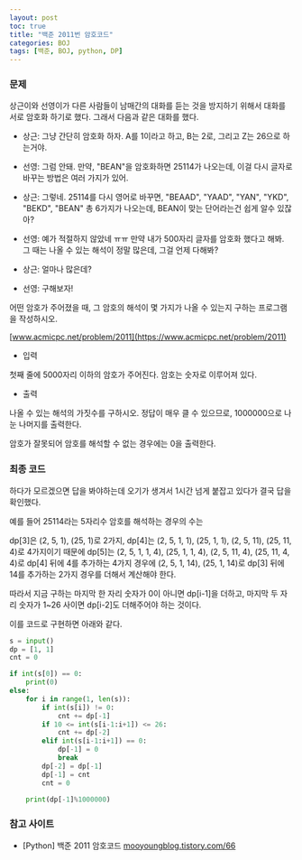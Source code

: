 ```yaml
---
layout: post
toc: true
title: "백준 2011번 암호코드"
categories: BOJ
tags: [백준, BOJ, python, DP]
---
```


### 문제
상근이와 선영이가 다른 사람들이 남매간의 대화를 듣는 것을 방지하기 위해서 대화를 서로 암호화 하기로 했다. 그래서 다음과 같은 대화를 했다.

- 상근: 그냥 간단히 암호화 하자. A를 1이라고 하고, B는 2로, 그리고 Z는 26으로 하는거야.

- 선영: 그럼 안돼. 만약, "BEAN"을 암호화하면 25114가 나오는데, 이걸 다시 글자로 바꾸는 방법은 여러 가지가 있어.

- 상근: 그렇네. 25114를 다시 영어로 바꾸면, "BEAAD", "YAAD", "YAN", "YKD", "BEKD", "BEAN" 총 6가지가 나오는데, BEAN이 맞는 단어라는건 쉽게 알수 있잖아?

- 선영: 예가 적절하지 않았네 ㅠㅠ 만약 내가 500자리 글자를 암호화 했다고 해봐. 그 때는 나올 수 있는 해석이 정말 많은데, 그걸 언제 다해봐?

- 상근: 얼마나 많은데?

- 선영: 구해보자!

어떤 암호가 주어졌을 때, 그 암호의 해석이 몇 가지가 나올 수 있는지 구하는 프로그램을 작성하시오.

[www.acmicpc.net/problem/2011](https://www.acmicpc.net/problem/2011)

* 입력

첫째 줄에 5000자리 이하의 암호가 주어진다. 암호는 숫자로 이루어져 있다.

* 출력

나올 수 있는 해석의 가짓수를 구하시오. 정답이 매우 클 수 있으므로, 1000000으로 나눈 나머지를 출력한다.

암호가 잘못되어 암호를 해석할 수 없는 경우에는 0을 출력한다.


### 최종 코드

하다가 모르겠으면 답을 봐야하는데 오기가 생겨서 1시간 넘게 붙잡고 있다가 결국 답을 확인했다.

예를 들어 25114라는 5자리수 암호를 해석하는 경우의 수는

dp[3]은 (2, 5, 1), (25, 1)로 2가지,
dp[4]는 (2, 5, 1, 1), (25, 1, 1), (2, 5, 11), (25, 11, 4)로 4가지이기 때문에
dp[5]는 (2, 5, 1, 1, 4), (25, 1, 1, 4), (2, 5, 11, 4), (25, 11, 4, 4)로 dp[4] 뒤에 4를 추가하는 4가지 경우에
(2, 5, 1, 14), (25, 1, 14)로 dp[3] 뒤에 14를 추가하는 2가지 경우를 더해서 계산해야 한다.

따라서 지금 구하는 마지막 한 자리 숫자가 0이 아니면 dp[i-1]을 더하고, 마지막 두 자리 숫자가 1~26 사이면 dp[i-2]도 더해주어야 하는 것이다.

이를 코드로 구현하면 아래와 같다.


```python
s = input()
dp = [1, 1]
cnt = 0

if int(s[0]) == 0:
    print(0)
else:
    for i in range(1, len(s)):
        if int(s[i]) != 0:
            cnt += dp[-1]
        if 10 <= int(s[i-1:i+1]) <= 26:
            cnt += dp[-2]
        elif int(s[i-1:i+1]) == 0:
            dp[-1] = 0
            break
        dp[-2] = dp[-1]
        dp[-1] = cnt
        cnt = 0

    print(dp[-1]%1000000)
```


### 참고 사이트

- [Python] 백준 2011 암호코드 [mooyoungblog.tistory.com/66](https://mooyoungblog.tistory.com/66)
